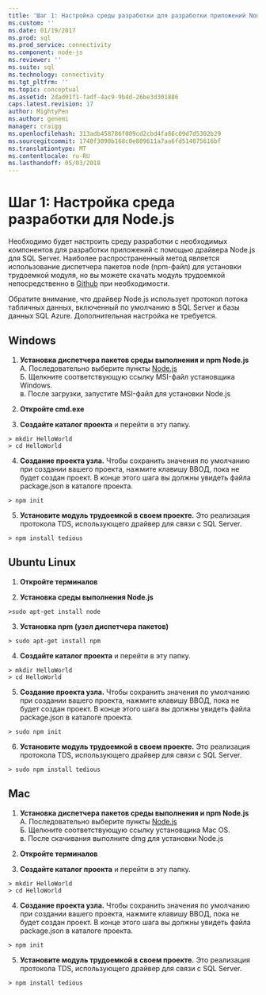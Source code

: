 ```yaml
---
title: 'Шаг 1: Настройка среды разработки для разработки приложений Node.js | Документы Microsoft'
ms.custom: ''
ms.date: 01/19/2017
ms.prod: sql
ms.prod_service: connectivity
ms.component: node-js
ms.reviewer: ''
ms.suite: sql
ms.technology: connectivity
ms.tgt_pltfrm: ''
ms.topic: conceptual
ms.assetid: 2dad01f1-fadf-4ac9-9b4d-26be3d301886
caps.latest.revision: 17
author: MightyPen
ms.author: genemi
manager: craigg
ms.openlocfilehash: 313adb458786f009cd2cbd4fa86c09d7d5302b29
ms.sourcegitcommit: 1740f3090b168c0e809611a7aa6fd514075616bf
ms.translationtype: MT
ms.contentlocale: ru-RU
ms.lasthandoff: 05/03/2018
---
```

# <a name="step-1--configure-development-environment-for-nodejs-development"></a>Шаг 1: Настройка среда разработки для Node.js
Необходимо будет настроить среду разработки с необходимых компонентов для разработки приложений с помощью драйвера Node.js для SQL Server.  Наиболее распространенный метод является использование диспетчера пакетов node (npm-файл) для установки трудоемкой модуля, но вы можете скачать модуль трудоемкой непосредственно в [Github](https://github.com/pekim/tedious) при необходимости.  
  
Обратите внимание, что драйвер Node.js использует протокол потока табличных данных, включенный по умолчанию в SQL Server и базы данных SQL Azure.  Дополнительная настройка не требуется.  
  
## <a name="windows"></a>Windows  
  
1. **Установка диспетчера пакетов среды выполнения и npm Node.js**  
A. Последовательно выберите пункты [Node.js](https://nodejs.org/en/download/)  
Б. Щелкните соответствующую ссылку MSI-файл установщика Windows.   
в. После загрузки, запустите MSI-файл для установки Node.js  
  
2. **Откройте cmd.exe**  
  
3. **Создайте каталог проекта** и перейти в эту папку.    
```  
> mkdir HelloWorld  
> cd HelloWorld  
```  
4. **Создание проекта узла.**  Чтобы сохранить значения по умолчанию при создании вашего проекта, нажмите клавишу ВВОД, пока не будет создан проект. В конце этого шага вы должны увидеть файла package.json в каталоге проекта.  
```  
> npm init  
```  
  
5. **Установите модуль трудоемкой в своем проекте.**  Это реализация протокола TDS, использующего драйвер для связи с SQL Server.  
```  
> npm install tedious  
```  
  
## <a name="ubuntu-linux"></a>Ubuntu Linux  
  
1.  **Откройте терминалов**  
  
2. **Установка среды выполнения Node.js**  
```  
>sudo apt-get install node  
```  
3. **Установка npm (узел диспетчера пакетов)**  
```  
> sudo apt-get install npm  
```  
4. **Создайте каталог проекта** и перейти в эту папку.    
```  
> mkdir HelloWorld  
> cd HelloWorld  
```  
  
5. **Создание проекта узла.**  Чтобы сохранить значения по умолчанию при создании вашего проекта, нажмите клавишу ВВОД, пока не будет создан проект. В конце этого шага вы должны увидеть файла package.json в каталоге проекта.  
```  
> sudo npm init  
```  
  
6. **Установите модуль трудоемкой в своем проекте.**  Это реализация протокола TDS, использующего драйвер для связи с SQL Server.  
```  
> sudo npm install tedious  
```  
  
## <a name="mac"></a>Mac  
  
1. **Установка диспетчера пакетов среды выполнения и npm Node.js**  
A. Последовательно выберите пункты [Node.js](https://nodejs.org/en/download/)  
Б. Щелкните соответствующую ссылку установщика Mac OS.  
в. После скачивания выполните dmg для установки Node.js  
  
2. **Откройте терминалов**  
  
3. **Создайте каталог проекта** и перейти в эту папку.    
```  
> mkdir HelloWorld  
> cd HelloWorld  
```  
  
4. **Создание проекта узла.**  Чтобы сохранить значения по умолчанию при создании вашего проекта, нажмите клавишу ВВОД, пока не будет создан проект. В конце этого шага вы должны увидеть файла package.json в каталоге проекта.  
```  
> npm init  
```  
  
5. **Установите модуль трудоемкой в своем проекте.**  Это реализация протокола TDS, использующего драйвер для связи с SQL Server.  
```  
> npm install tedious  
```  
  
